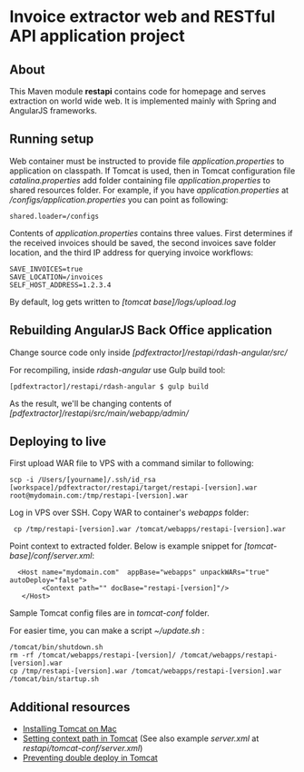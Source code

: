 # Invoice extractor web and RESTful API application project

## About

This Maven module **restapi** contains code for homepage and serves extraction on world wide web. It is implemented mainly with Spring and AngularJS frameworks.

## Running setup

Web container must be instructed to provide file *application.properties* to application on classpath. If Tomcat is used, then in Tomcat configuration file *catalina.properties* add folder containing file *application.properties* to shared resources folder. For example, if you have *application.properties* at */configs/application.properties* you can point as following:
```
shared.loader=/configs
```

Contents of *application.properties* contains three values. First determines if the received invoices should be saved, the second invoices save folder location, and the third IP address for querying invoice workflows:
```
SAVE_INVOICES=true
SAVE_LOCATION=/invoices
SELF_HOST_ADDRESS=1.2.3.4
```

By default, log gets written to *[tomcat base]/logs/upload.log*

## Rebuilding AngularJS Back Office application

Change source code only inside *[pdfextractor]/restapi/rdash-angular/src/*

For recompiling, inside *rdash-angular* use Gulp build tool:
```
[pdfextractor]/restapi/rdash-angular $ gulp build
```

As the result, we'll be changing contents of *[pdfextractor]/restapi/src/main/webapp/admin/*

## Deploying to live

First upload WAR file to VPS with a command similar to following:
```
scp -i /Users/[yourname]/.ssh/id_rsa [workspace]/pdfextractor/restapi/target/restapi-[version].war root@mydomain.com:/tmp/restapi-[version].war
```

Log in VPS over SSH. Copy WAR to container's *webapps* folder:

```
 cp /tmp/restapi-[version].war /tomcat/webapps/restapi-[version].war
```

Point context to extracted folder. Below is example snippet for *[tomcat-base]/conf/server.xml*:
```
  <Host name="mydomain.com"  appBase="webapps" unpackWARs="true" autoDeploy="false">
        <Context path="" docBase="restapi-[version]"/>
   </Host>
```

Sample Tomcat config files are in *tomcat-conf* folder.

For easier time, you can make a script *~/update.sh* :

```
/tomcat/bin/shutdown.sh
rm -rf /tomcat/webapps/restapi-[version]/ /tomcat/webapps/restapi-[version].war
cp /tmp/restapi-[version].war /tomcat/webapps/restapi-[version].war
/tomcat/bin/startup.sh
```

## Additional resources

+ [Installing Tomcat on Mac](https://wolfpaulus.com/journal/mac/tomcat8/)
+ [Setting context path in Tomcat](http://stackoverflow.com/questions/7276989/howto-set-the-context-path-of-a-web-application-in-tomcat-7-0) (See also example *server.xml* at *restapi/tomcat-conf/server.xml*)
+ [Preventing double deploy in Tomcat](http://www.coderanch.com/t/644458/Tomcat/Tomcat-deploying-application)

